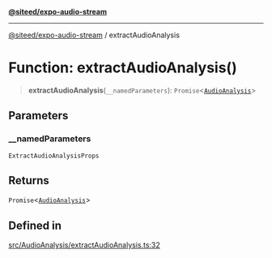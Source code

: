 [**@siteed/expo-audio-stream**](../README.md)

***

[@siteed/expo-audio-stream](../README.md) / extractAudioAnalysis

# Function: extractAudioAnalysis()

> **extractAudioAnalysis**(`__namedParameters`): `Promise`\<[`AudioAnalysis`](../interfaces/AudioAnalysis.md)\>

## Parameters

### \_\_namedParameters

`ExtractAudioAnalysisProps`

## Returns

`Promise`\<[`AudioAnalysis`](../interfaces/AudioAnalysis.md)\>

## Defined in

[src/AudioAnalysis/extractAudioAnalysis.ts:32](https://github.com/deeeed/expo-audio-stream/blob/63fbeb82f56130dedeafa633e916f2ce0f8f1a67/packages/expo-audio-stream/src/AudioAnalysis/extractAudioAnalysis.ts#L32)
